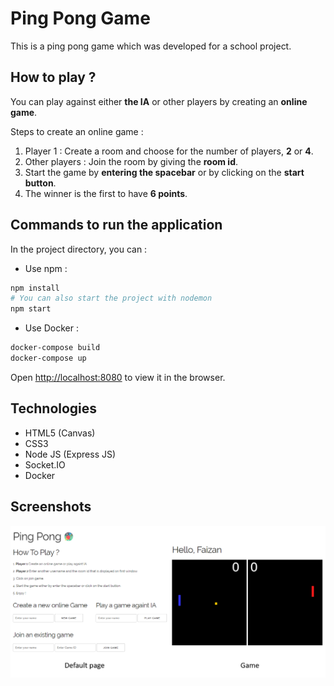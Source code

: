 # Ping Pong Game

This is a ping pong game which was developed for a school project.

## How to play ?

You can play against either __the IA__ or other players by creating an __online game__. 

Steps to create an online game :

1. Player 1 : Create a room and choose for the number of players, __2__ or __4__.
2. Other players : Join the room by giving the __room id__.
3. Start the game by __entering the spacebar__ or by clicking on the __start button__.
4. The winner is the first to have __6 points__.

## Commands to run the application

In the project directory, you can :

* Use npm :

```bash
npm install
# You can also start the project with nodemon
npm start
```

* Use Docker :

```bash
docker-compose build
docker-compose up
```

Open [http://localhost:8080](http://localhost:8080) to view it in the browser.

## Technologies

* HTML5 (Canvas)
* CSS3
* Node JS (Express JS)
* Socket.IO
* Docker

## Screenshots

![gamepage](./images/default_page.png)